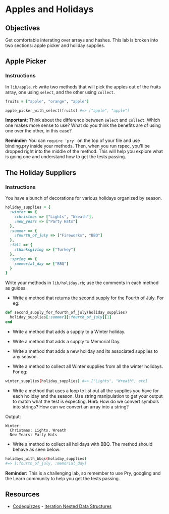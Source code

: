 # Apples and Holidays

## Objectives

Get comfortable interating over arrays and hashes. This lab is broken into two sections: apple picker and holiday supplies.

## Apple Picker

### Instructions

In `lib/apple.rb` write two methods that will pick the apples out of the fruits array, one using `select`, and the other using `collect`.

```ruby
fruits = ["apple", "orange", "apple"]

apple_picker_with_select(fruits) #=> ["apple", "apple"]
```

**Important:** Think about the difference between `select` and `collect`. Which one makes more sense to use? What do you think the benefits are of using one over the other, in this case?

**Reminder:** You can `require 'pry'` on the top of your file and use binding.pry inside your methods. Then, when you run rspec, you'll be dropped right into the middle of the method. This will help you explore what is going one and understand how to get the tests passing. 

## The Holiday Suppliers

### Instructions

You have a bunch of decorations for various holidays organized by season.

```ruby
holiday_supplies = {
  :winter => {
    :christmas => ["Lights", "Wreath"],
    :new_years => ["Party Hats"]
  },
  :summer => {
    :fourth_of_july => ["Fireworks", "BBQ"]
  },
  :fall => {
    :thanksgiving => ["Turkey"]
  },
  :spring => {
    :memorial_day => ["BBQ"]
  }
}
```

Write your methods in `lib/holiday.rb`; use the comments in each method as guides.

* Write a method that returns the second supply for the Fourth of July. For eg:

```ruby
def second_supply_for_fourth_of_july(holiday_supplies)
  holiday_supplies[:summer][:fourth_of_july][1]
end
```

* Write a method that adds a supply to a Winter holiday.

* Write a method that adds a supply to Memorial Day.

* Write a method that adds a new holiday and its associated supplies to any season.

* Write a method to collect all Winter supplies from all the winter holidays. For eg:

```bash
winter_supplies(holiday_supplies) #=> ["Lights", "Wreath", etc]
```

* Write a method that uses a loop to list out all the supplies you have for each holiday and the season. Use string manipulation to get your output to match what the test is expecting. **Hint:** How do we convert symbols into strings? How can we convert an array into a string?


Output:

```
Winter:
  Christmas: Lights, Wreath
  New Years: Party Hats
```

* Write a method to collect all holidays with BBQ. The method should behave as seen below:

```bash
holidays_with_bbqs(holiday_supplies)
#=> [:fourth_of_july, :memorial_day]
```

**Reminder:** This is a challenging lab, so remember to use Pry, googling and the Learn community to help you get the tests passing. 

## Resources
* [Codequizzes](http://www.codequizzes.com/learn-ruby/) - [Iteration Nested Data Structures](http://www.codequizzes.com/learn-ruby/iteration-nested-data-structures)

